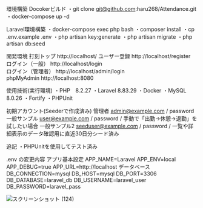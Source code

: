 環境構築
Docokerビルド
・git clone git@github.com:haru268/Attendance.git
・docker-compose up -d

Laravel環境構築
・docker-compose exec php bash
・composer install
・cp .env.example .env
・php artisan key:generate
・php artisan migrate
・php artisan db:seed

開発環境
打刻トップ	http://localhost/
ユーザー登録	http://localhost/register	
ログイン（一般）	http://localhost/login	
ログイン（管理者）	http://localhost/admin/login	
phpMyAdmin	http://localhost:8080

使用技術(実行環境)
・PHP　8.2.27
・Laravel 8.83.29
・Docker
・MySQL　8.0.26
・Fortify
・PHPUnit

初期アカウント(Seederで作成済み)
管理者	admin@example.com / password
一般サンプル	user@example.com / password  / 手動で「出勤→休憩→退勤」を試したい場合
一般サンプル2 seeduser@example.com  / password / 一覧や詳細表示のデータ確認用に直近30日分シード済み

追記
・PHPUnitを使用してテスト済み

.env の変更内容
アプリ基本設定
APP_NAME=Laravel
APP_ENV=local
APP_DEBUG=true
APP_URL=http://localhost
データベース
DB_CONNECTION=mysql
DB_HOST=mysql
DB_PORT=3306
DB_DATABASE=laravel_db
DB_USERNAME=laravel_user
DB_PASSWORD=laravel_pass

![スクリーンショット (124)](https://github.com/user-attachments/assets/49a68e82-2bb8-458e-8ee6-2a4c4c1a3450)
